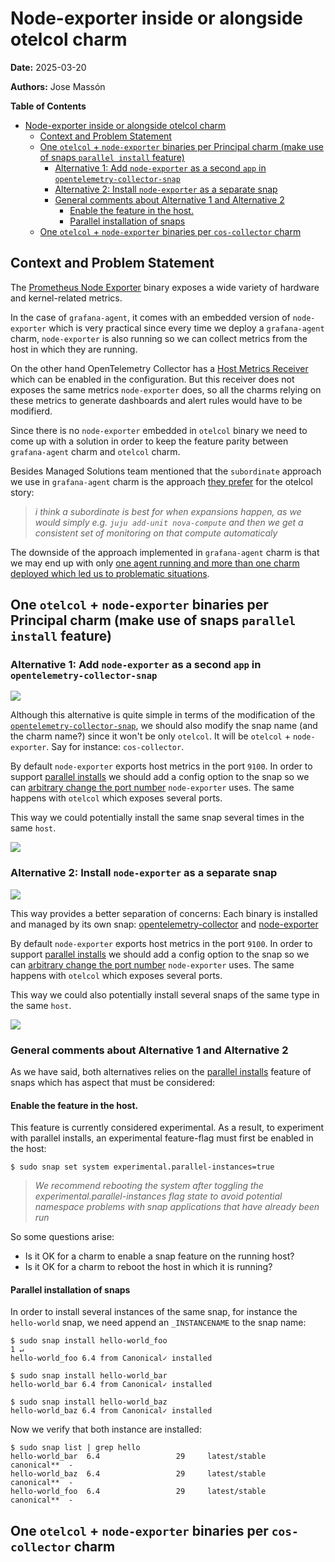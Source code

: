 # Node-exporter inside or alongside otelcol charm
**Date:** 2025-03-20

**Authors:** Jose Massón

<!-- markdown-toc start - Don't edit this section. Run M-x markdown-toc-refresh-toc -->
**Table of Contents**

- [Node-exporter inside or alongside otelcol charm](#node-exporter-inside-or-alongside-otelcol-charm)
    - [Context and Problem Statement](#context-and-problem-statement)
    - [One `otelcol` + `node-exporter` binaries per Principal charm (make use of snaps `parallel install` feature)](#one-otelcol--node-exporter-binaries-per-principal-charm-make-use-of-snaps-parallel-install-feature)
        - [Alternative 1: Add `node-exporter` as a second `app` in `opentelemetry-collector-snap`](#alternative-1-add-node-exporter-as-a-second-app-in-opentelemetry-collector-snap)
        - [Alternative 2: Install `node-exporter` as a separate snap](#alternative-2-install-node-exporter-as-a-separate-snap)
        - [General comments about Alternative 1 and Alternative 2](#general-comments-about-alternative-1-and-alternative-2)
            - [Enable the feature in the host.](#enable-the-feature-in-the-host)
            - [Parallel installation of snaps](#parallel-installation-of-snaps)
    - [One `otelcol` + `node-exporter` binaries per `cos-collector` charm](#one-otelcol--node-exporter-binaries-per-cos-collector-charm)

<!-- markdown-toc end -->




## Context and Problem Statement

The [Prometheus Node Exporter](https://prometheus.io/docs/guides/node-exporter/) binary exposes a wide variety of hardware and kernel-related metrics.

In the case of `grafana-agent`, it comes with an embedded version of `node-exporter` which is very practical since every time we deploy a `grafana-agent` charm, `node-exporter` is also running so we can collect metrics from the host in which they are running.

On the other hand OpenTelemetry Collector has a [Host Metrics Receiver](https://github.com/open-telemetry/opentelemetry-collector-contrib/blob/main/receiver/hostmetricsreceiver/README.md) which can be enabled in the configuration. But this receiver does not exposes the same metrics `node-exporter` does, so all the charms relying on these metrics to generate dashboards and alert rules would have to be modifierd.

Since there is no `node-exporter` embedded in `otelcol` binary we need to come up with a solution in order to keep the feature parity between `grafana-agent` charm and `otelcol` charm.

Besides Managed Solutions team mentioned that the `subordinate` approach we use in `grafana-agent` charm is the approach [they prefer](https://chat.canonical.com/canonical/pl/3xd5cffzff84iyhg37m1idw8qy) for the otelcol story:

> *i think a subordinate is best for when expansions happen, as we would simply e.g. `juju add-unit nova-compute` and then we get a consistent set of monitoring on that compute automaticaly*

The downside of the approach implemented in `grafana-agent` charm is that we may end up with only [one agent running and more than one charm deployed which led us to problematic situations](https://discourse.charmhub.io/t/one-grafana-agent-charm-to-rule-them-all/16014/1).


## One `otelcol` + `node-exporter` binaries per Principal charm (make use of snaps `parallel install` feature)


### Alternative 1: Add `node-exporter` as a second `app` in `opentelemetry-collector-snap`

[![](https://mermaid.ink/img/pako:eNp9UbFOwzAQ_RXr5kRqBRLBAwNqRyY6gRmMfWksOT7LsQWo6r9jJyEhA9x07917z9bdBRRpBA6tpQ_VyRDZ6SAcyzWk93OQvmODk36iSmkTUEVDjj2eVpYiWkV2JVyOrfHTU4gYVrrg-_1u9yqgtJwVIODtDyOr64fFs025vdnfLSkFbFJmRfNb0WwU84-XF8aI_6bNNEWnoYIeQy-Nzou7FFpA7LBHATy3GluZbBQg3DVLk9cy4lGbSAF4K-2AFcgU6fnLKeAxJPwRHYzMK-8XFY6mp-lC46Eq8NK9EK2aQOnczej6DYsgjOE?type=png)](https://mermaid.live/edit#pako:eNp9UbFOwzAQ_RXr5kRqBRLBAwNqRyY6gRmMfWksOT7LsQWo6r9jJyEhA9x07917z9bdBRRpBA6tpQ_VyRDZ6SAcyzWk93OQvmODk36iSmkTUEVDjj2eVpYiWkV2JVyOrfHTU4gYVrrg-_1u9yqgtJwVIODtDyOr64fFs025vdnfLSkFbFJmRfNb0WwU84-XF8aI_6bNNEWnoYIeQy-Nzou7FFpA7LBHATy3GluZbBQg3DVLk9cy4lGbSAF4K-2AFcgU6fnLKeAxJPwRHYzMK-8XFY6mp-lC46Eq8NK9EK2aQOnczej6DYsgjOE)

Although this alternative is quite simple in terms of the modification of the [`opentelemetry-collector-snap`](https://github.com/canonical/opentelemetry-collector-snap), we should also modify the snap name (and the charm name?) since it won't be only `otelcol`. It will be `otelcol` + `node-exporter`. Say for instance: `cos-collector`.

By default `node-exporter` exports host metrics in the port `9100`. In order to support [parallel installs](https://snapcraft.io/docs/parallel-installs) we should add a config option to the snap so we can [arbitrary change the port number](https://stackoverflow.com/a/57215681) `node-exporter` uses. The same happens with `otelcol` which exposes several ports.

This way we could potentially install the same snap several times in the same `host`.

[![](https://mermaid.ink/img/pako:eNqdlE1PhDAQQP8KmTMky-wmixw86U0vetN6qHRYSKAlpUTNZv-7Lax8ZEVYe4C28ybT4YUeIVGCIIa0UB9JxrXxHp6YrJv3g-ZV5mWqNkx6dvRbteRV-MqgfTN468ITpFLa1I7xJnE3RK4pMbmSbZ1xxCXdhJuNTXPT2HOLi3xpjxvQpyNIuxKTjQXcC4Lbvs4AkhRzTeCvTbjQbhvu-6O6xRwVjanoglKGikQVrpXzdBbpj9-WW0SiSYcD2233TU_E4gqx2_-IxbFYXBKL14nFQSyuFLv7QyyOxeKcWByLxVmxuCwWR9Zwv4ysEGsf4ENJuuS5sL_30cUYmIxKYhDbqaCUN4VhwOTJok0luKF7kRulIU55UZMPvDHq-UsmEBvd0A90l3P7IcueojbpsbtH2uvEh4rLF6UGRqvmkJ1Xp29ASkRI?type=png)](https://mermaid.live/edit#pako:eNqdlE1PhDAQQP8KmTMky-wmixw86U0vetN6qHRYSKAlpUTNZv-7Lax8ZEVYe4C28ybT4YUeIVGCIIa0UB9JxrXxHp6YrJv3g-ZV5mWqNkx6dvRbteRV-MqgfTN468ITpFLa1I7xJnE3RK4pMbmSbZ1xxCXdhJuNTXPT2HOLi3xpjxvQpyNIuxKTjQXcC4Lbvs4AkhRzTeCvTbjQbhvu-6O6xRwVjanoglKGikQVrpXzdBbpj9-WW0SiSYcD2233TU_E4gqx2_-IxbFYXBKL14nFQSyuFLv7QyyOxeKcWByLxVmxuCwWR9Zwv4ysEGsf4ENJuuS5sL_30cUYmIxKYhDbqaCUN4VhwOTJok0luKF7kRulIU55UZMPvDHq-UsmEBvd0A90l3P7IcueojbpsbtH2uvEh4rLF6UGRqvmkJ1Xp29ASkRI)

### Alternative 2: Install `node-exporter` as a separate snap


[![](https://mermaid.ink/img/pako:eNqNkk1PwzAMhv9K5HMrbQKJ0gMHtB05sROEQ9a4a6Q0rtJEME377yT92sKX8Mmv_djS6-QEFUmEEmpN71UjrGO7DTcsRO_3Byu6hpFDXZHujeheOUyKRcnhbWRjSGWxcooMe9xdqhN-NbhXRthjMtqRdbc367tAxbRkUfxEFNdEkRDz-jx_WPb92S3GLhr5xa8JF8nxI2JoJ9dJ7b_ek6FvS365w_16tVpcRpEQ6YrZzYDNbiCDFm0rlAzPeoplDq7BFjmUIZVYC68dB27OAfWdFA63UjmyUNZC95iB8I6ej6aC0lmPM7RRIhyoXSgchp7G_zN8oww6YV6ILowlf2gmdf4E3yrEkw?type=png)](https://mermaid.live/edit#pako:eNqNkk1PwzAMhv9K5HMrbQKJ0gMHtB05sROEQ9a4a6Q0rtJEME377yT92sKX8Mmv_djS6-QEFUmEEmpN71UjrGO7DTcsRO_3Byu6hpFDXZHujeheOUyKRcnhbWRjSGWxcooMe9xdqhN-NbhXRthjMtqRdbc367tAxbRkUfxEFNdEkRDz-jx_WPb92S3GLhr5xa8JF8nxI2JoJ9dJ7b_ek6FvS365w_16tVpcRpEQ6YrZzYDNbiCDFm0rlAzPeoplDq7BFjmUIZVYC68dB27OAfWdFA63UjmyUNZC95iB8I6ej6aC0lmPM7RRIhyoXSgchp7G_zN8oww6YV6ILowlf2gmdf4E3yrEkw)

This way provides a better separation of concerns: Each binary is installed and managed by its own snap: [opentelemetry-collector](https://github.com/canonical/opentelemetry-collector-snap) and [node-exporter](https://snapcraft.io/node-exporter)

By default `node-exporter` exports host metrics in the port `9100`. In order to support [parallel installs](https://snapcraft.io/docs/parallel-installs) we should add a config option to the snap so we can [arbitrary change the port number](https://stackoverflow.com/a/57215681) `node-exporter` uses. The same happens with `otelcol` which exposes several ports.

This way we could also potentially install several snaps of the same type in the same `host`.

[![](https://mermaid.ink/img/pako:eNqdlE1vgzAMhv9K5HORWoPUjsMO03bbLttOW3bIiFuQIEEhaJuq_vcllPGhqrA2B7DjxwqveZU9JFoSxLDN9VeSCmPZ4zNXVf25M6JMWaoryxVzq9uqlChX7xyaN4ePY3mElNrYyjNsVPdLZoYSm2nF7l7HFd90s1ouXZsPY-aTk37lPjegb0-Q8UeMNmZwFgS33Tk9SEoeky4YicVWLE6IxSvERuFq3Yn1yUl_S22G1OaE0pbyROd-GG14FukG0Bw3i2xGM-rZqWmF7bTCiWmF11gDh9bAOWvgZdbA3hp4gTWiVmw0ITa6yho4tAaeswYOrYFnrYHz1sDBf8f1PPIPa7gHLKAgU4hMuitm72scbEoFcYhdKGkr6txy4Org0LqUwtKDzKw2EG9FXtECRG31y49KILampj_oPhNuxEVHUdP0dLzLmittAaVQb1r3jNH1Lm2zwy-WTmtH?type=png)](https://mermaid.live/edit#pako:eNqdlE1vgzAMhv9K5HORWoPUjsMO03bbLttOW3bIiFuQIEEhaJuq_vcllPGhqrA2B7DjxwqveZU9JFoSxLDN9VeSCmPZ4zNXVf25M6JMWaoryxVzq9uqlChX7xyaN4ePY3mElNrYyjNsVPdLZoYSm2nF7l7HFd90s1ouXZsPY-aTk37lPjegb0-Q8UeMNmZwFgS33Tk9SEoeky4YicVWLE6IxSvERuFq3Yn1yUl_S22G1OaE0pbyROd-GG14FukG0Bw3i2xGM-rZqWmF7bTCiWmF11gDh9bAOWvgZdbA3hp4gTWiVmw0ITa6yho4tAaeswYOrYFnrYHz1sDBf8f1PPIPa7gHLKAgU4hMuitm72scbEoFcYhdKGkr6txy4Org0LqUwtKDzKw2EG9FXtECRG31y49KILampj_oPhNuxEVHUdP0dLzLmittAaVQb1r3jNH1Lm2zwy-WTmtH)


### General comments about Alternative 1 and Alternative 2

As we have said, both alternatives relies on the [parallel installs](https://snapcraft.io/docs/parallel-installs) feature of snaps which has aspect that must be considered:

#### Enable the feature in the host.

This feature is currently considered experimental. As a result, to experiment with parallel installs, an experimental feature-flag must first be enabled in the host:

```shell
$ sudo snap set system experimental.parallel-instances=true
```

> *We recommend rebooting the system after toggling the experimental.parallel-instances flag state to avoid potential namespace problems with snap applications that have already been run*

So some questions arise:

* Is it OK for a charm to enable a snap feature on the running host?
* Is it OK for a charm to reboot the host in which it is running?

#### Parallel installation of snaps

In order to install several instances of the same snap, for instance the `hello-world` snap, we need append an `_INSTANCENAME` to the snap name:

```shell
$ sudo snap install hello-world_foo                                                                                               1 ↵
hello-world_foo 6.4 from Canonical✓ installed

$ sudo snap install hello-world_bar
hello-world_bar 6.4 from Canonical✓ installed

$ sudo snap install hello-world_baz
hello-world_baz 6.4 from Canonical✓ installed
```

Now we verify that both instance are installed:

```shell
$ sudo snap list | grep hello
hello-world_bar  6.4                 29     latest/stable       canonical**  -
hello-world_baz  6.4                 29     latest/stable       canonical**  -
hello-world_foo  6.4                 29     latest/stable       canonical**  -
```


## One `otelcol` + `node-exporter` binaries per `cos-collector` charm
